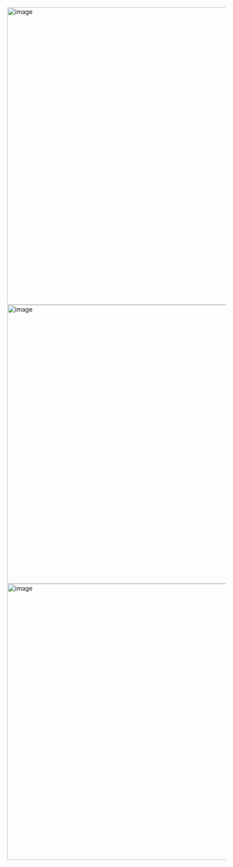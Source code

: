 <img width="1910" height="686" alt="image" src="https://github.com/user-attachments/assets/d04cb560-371b-4556-94fa-12f6bc18b1ff" />
<img width="1919" height="643" alt="image" src="https://github.com/user-attachments/assets/d2527e54-f948-461e-baff-776155af8c13" />
<img width="1919" height="637" alt="image" src="https://github.com/user-attachments/assets/ce70b829-0fe4-479f-9f24-df664af2dd52" />


